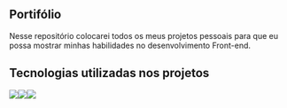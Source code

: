 ## Portifólio 
Nesse repositório colocarei todos os meus projetos pessoais para que eu possa mostrar minhas habilidades no desenvolvimento Front-end.

## Tecnologias utilizadas nos projetos
<img src="https://img.shields.io/badge/HTML5-E34F26?style=for-the-badge&logo=html5&logoColor=white"><img src="https://img.shields.io/badge/CSS3-1572B6?style=for-the-badge&logo=css3&logoColor=white"><img src="https://img.shields.io/badge/JavaScript-F7DF1E?style=for-the-badge&logo=javascript&logoColor=black">
